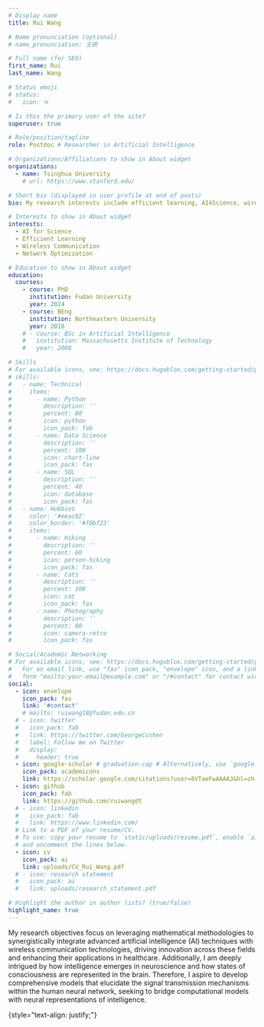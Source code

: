 ```yaml
---
# Display name
title: Rui Wang

# Name pronunciation (optional)
# name_pronunciation: 王锐

# Full name (for SEO)
first_name: Rui
last_name: Wang

# Status emoji
# status:
#   icon: ☕️

# Is this the primary user of the site?
superuser: true

# Role/position/tagline
role: Postdoc # Researcher in Artificial Intelligence

# Organizations/Affiliations to show in About widget
organizations:
  - name: Tsinghua University
    # url: https://www.stanford.edu/

# Short bio (displayed in user profile at end of posts)
bio: My research interests include efficient learning, AI4Science, wireless communication.

# Interests to show in About widget
interests:
  - AI for Science
  - Efficient Learning
  - Wireless Communication
  - Network Optimization

# Education to show in About widget
education:
  courses:
    - course: PhD
      institution: Fudan University
      year: 2024
    - course: BEng
      institution: Northeastern University
      year: 2018
    # - course: BSc in Artificial Intelligence
    #   institution: Massachusetts Institute of Technology
    #   year: 2008

# Skills
# For available icons, see: https://docs.hugoblox.com/getting-started/page-builder/#icons
# skills:
#   - name: Technical
#     items:
#       - name: Python
#         description: ''
#         percent: 80
#         icon: python
#         icon_pack: fab
#       - name: Data Science
#         description: ''
#         percent: 100
#         icon: chart-line
#         icon_pack: fas
#       - name: SQL
#         description: ''
#         percent: 40
#         icon: database
#         icon_pack: fas
#   - name: Hobbies
#     color: '#eeac02'
#     color_border: '#f0bf23'
#     items:
#       - name: Hiking
#         description: ''
#         percent: 60
#         icon: person-hiking
#         icon_pack: fas
#       - name: Cats
#         description: ''
#         percent: 100
#         icon: cat
#         icon_pack: fas
#       - name: Photography
#         description: ''
#         percent: 80
#         icon: camera-retro
#         icon_pack: fas

# Social/Academic Networking
# For available icons, see: https://docs.hugoblox.com/getting-started/page-builder/#icons
#   For an email link, use "fas" icon pack, "envelope" icon, and a link in the
#   form "mailto:your-email@example.com" or "/#contact" for contact widget.
social:
  - icon: envelope
    icon_pack: fas
    link: '#contact'
    # mailto: ruiwang18@fudan.edu.cn
  # - icon: twitter
  #   icon_pack: fab
  #   link: https://twitter.com/GeorgeCushen
  #   label: Follow me on Twitter
  #   display:
  #     header: true
  - icon: google-scholar # graduation-cap # Alternatively, use `google-scholar` icon from `ai` icon pack
    icon_pack: academicons
    link: https://scholar.google.com/citations?user=8VTaeFwAAAAJ&hl=zh-CN
  - icon: github
    icon_pack: fab
    link: https://github.com/ruiwangdt
  # - icon: linkedin
  #   icon_pack: fab
  #   link: https://www.linkedin.com/
  # Link to a PDF of your resume/CV.
  # To use: copy your resume to `static/uploads/resume.pdf`, enable `ai` icons in `params.yaml`,
  # and uncomment the lines below.
  - icon: cv
    icon_pack: ai
    link: uploads/CV_Rui_Wang.pdf
  # - icon: research statement
  #   icon_pack: ai
  #   link: uploads/research_statement.pdf

# Highlight the author in author lists? (true/false)
highlight_name: true
---
```


My research objectives focus on leveraging mathematical methodologies to synergistically integrate advanced artificial intelligence (AI) techniques with wireless communication technologies, driving innovation across these fields and enhancing their applications in healthcare. Additionally, I am deeply intrigued by how intelligence emerges in neuroscience and how states of consciousness are represented in the brain. Therefore, I aspire to develop comprehensive models that elucidate the signal transmission mechanisms within the human neural network, seeking to bridge computational models with neural representations of intelligence.

{style="text-align: justify;"}
